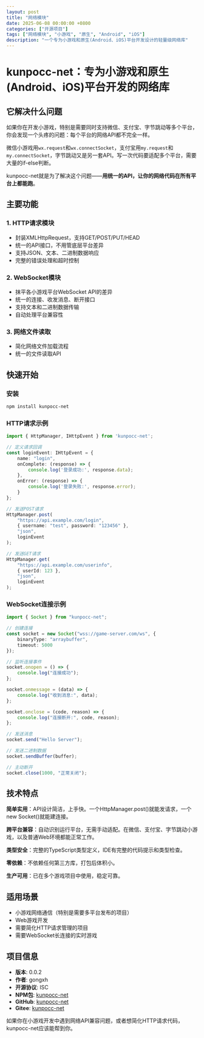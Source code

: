 ```yaml
---
layout: post
title: "网络模块"
date: 2025-06-08 00:00:00 +0800
categories: ["开源项目"]
tags: ["网络模块", "小游戏", "原生", "Android", "iOS"]
description: "一个专为小游戏和原生(Android、iOS)平台开发设计的轻量级网络库"
---
```


# kunpocc-net：专为小游戏和原生(Android、iOS)平台开发的网络库

## 它解决什么问题

如果你在开发小游戏，特别是需要同时支持微信、支付宝、字节跳动等多个平台，你会发现一个头疼的问题：每个平台的网络API都不完全一样。

微信小游戏用`wx.request`和`wx.connectSocket`，支付宝用`my.request`和`my.connectSocket`，字节跳动又是另一套API。写一次代码要适配多个平台，需要大量的if-else判断。

kunpocc-net就是为了解决这个问题——**用统一的API，让你的网络代码在所有平台上都能跑**。

## 主要功能

### 1. HTTP请求模块
- 封装XMLHttpRequest，支持GET/POST/PUT/HEAD
- 统一的API接口，不用管底层平台差异
- 支持JSON、文本、二进制数据响应
- 完整的错误处理和超时控制

### 2. WebSocket模块  
- 抹平各小游戏平台WebSocket API的差异
- 统一的连接、收发消息、断开接口
- 支持文本和二进制数据传输
- 自动处理平台兼容性

### 3. 网络文件读取
- 简化网络文件加载流程
- 统一的文件读取API

## 快速开始

### 安装
```bash
npm install kunpocc-net
```

### HTTP请求示例

```typescript
import { HttpManager, IHttpEvent } from 'kunpocc-net';

// 定义请求回调
const loginEvent: IHttpEvent = {
    name: "login",
    onComplete: (response) => {
        console.log('登录成功:', response.data);
    },
    onError: (response) => {
        console.log('登录失败:', response.error);
    }
};

// 发送POST请求
HttpManager.post(
    "https://api.example.com/login",
    { username: "test", password: "123456" },
    "json",
    loginEvent
);

// 发送GET请求
HttpManager.get(
    "https://api.example.com/userinfo", 
    { userId: 123 },
    "json",
    loginEvent
);
```

### WebSocket连接示例

```typescript
import { Socket } from "kunpocc-net";

// 创建连接
const socket = new Socket("wss://game-server.com/ws", {
    binaryType: "arraybuffer",
    timeout: 5000
});

// 监听连接事件
socket.onopen = () => {
    console.log("连接成功");
};

socket.onmessage = (data) => {
    console.log("收到消息:", data);
};

socket.onclose = (code, reason) => {
    console.log("连接断开:", code, reason);
};

// 发送消息
socket.send("Hello Server");

// 发送二进制数据
socket.sendBuffer(buffer);

// 主动断开
socket.close(1000, "正常关闭");
```

## 技术特点

**简单实用**：API设计简洁，上手快。一个HttpManager.post()就能发请求，一个new Socket()就能建连接。

**跨平台兼容**：自动识别运行平台，无需手动适配。在微信、支付宝、字节跳动小游戏，以及普通Web环境都能正常工作。

**类型安全**：完整的TypeScript类型定义，IDE有完整的代码提示和类型检查。

**零依赖**：不依赖任何第三方库，打包后体积小。

**生产可用**：已在多个游戏项目中使用，稳定可靠。

## 适用场景

- 小游戏网络通信（特别是需要多平台发布的项目）
- Web游戏开发
- 需要简化HTTP请求管理的项目
- 需要WebSocket长连接的实时游戏

## 项目信息

- **版本**: 0.0.2
- **作者**: gongxh  
- **开源协议**: ISC
- **NPM包**: [kunpocc-net](https://www.npmjs.com/package/kunpocc-net)
- **GitHub**: [kunpocc-net](https://github.com/Gongxh0901/kunpocc-net)
- **Gitee**: [kunpocc-net](https://gitee.com/gongxinhai/kunpocc-net)

如果你在小游戏开发中遇到网络API兼容问题，或者想简化HTTP请求代码，kunpocc-net应该能帮到你。